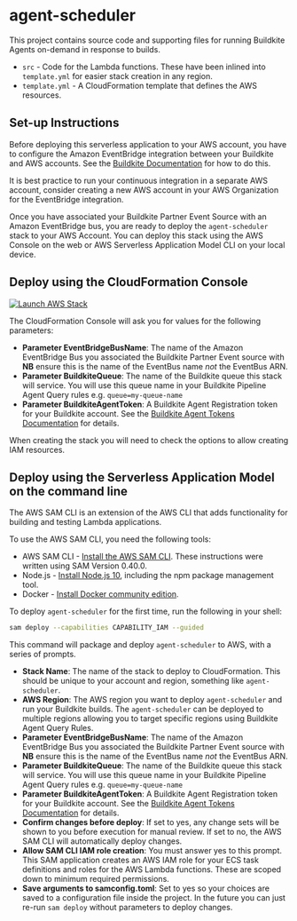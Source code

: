 # agent-scheduler

This project contains source code and supporting files for running Buildkite
Agents on-demand in response to builds.

- `src` - Code for the Lambda functions. These have been inlined into `template.yml` for easier stack creation in any region.
- `template.yml` - A CloudFormation template that defines the AWS resources.

## Set-up Instructions

Before deploying this serverless application to your AWS account, you have to
configure the Amazon EventBridge integration between your Buildkite and AWS
accounts. See the [Buildkite Documentation](https://buildkite.com/docs/integrations/amazon-eventbridge)
for how to do this.

It is best practice to run your continuous integration in a separate AWS
account, consider creating a new AWS account in your AWS Organization for the
EventBridge integration.

Once you have associated your Buildkite Partner Event Source with an Amazon
EventBridge bus, you are ready to deploy the `agent-scheduler` stack to your
AWS Account. You can deploy this stack using the AWS Console on the web or AWS
Serverless Application Model CLI on your local device.

## Deploy using the CloudFormation Console

[![Launch AWS Stack](https://cdn.rawgit.com/buildkite/cloudformation-launch-stack-button-svg/master/launch-stack.svg)](https://console.aws.amazon.com/cloudformation/home#/stacks/new?stackName=agent-scheduler&templateURL=https://buildkite-on-demand-us-east-1.s3.amazonaws.com/agent-scheduler/latest/template.yml)

The CloudFormation Console will ask you for values for the following parameters:

* **Parameter EventBridgeBusName**: The name of the Amazon EventBridge Bus you associated the Buildkite Partner Event source with **NB** ensure this is the name of the EventBus name _not_ the EventBus ARN.
* **Parameter BuildkiteQueue**: The name of the Buildkite queue this stack will service. You will use this
queue name in your Buildkite Pipeline Agent Query rules e.g. `queue=my-queue-name`
* **Parameter BuildkiteAgentToken**: A Buildkite Agent Registration token for your Buildkite account. See
the [Buildkite Agent Tokens Documentation](https://buildkite.com/docs/agent/v3/tokens) for details.

When creating the stack you will need to check the options to allow creating
IAM resources.

## Deploy using the Serverless Application Model on the command line

The AWS SAM CLI is an extension of the AWS CLI that adds functionality for building and testing Lambda applications.

To use the AWS SAM CLI, you need the following tools:

* AWS SAM CLI - [Install the AWS SAM CLI](https://docs.aws.amazon.com/serverless-application-model/latest/developerguide/serverless-sam-cli-install.html). These instructions were written using SAM Version 0.40.0.
* Node.js - [Install Node.js 10](https://nodejs.org/en/), including the npm package management tool.
* Docker - [Install Docker community edition](https://hub.docker.com/search/?type=edition&offering=community).

To deploy `agent-scheduler` for the first time, run the following in your shell:

```bash
sam deploy --capabilities CAPABILITY_IAM --guided
```

This command will package and deploy `agent-scheduler` to AWS, with a series of prompts.

* **Stack Name**: The name of the stack to deploy to CloudFormation. This should be unique to your account and region,
something like `agent-scheduler`.
* **AWS Region**: The AWS region you want to deploy `agent-scheduler` and run your Buildkite builds.
The `agent-scheduler` can be deployed to multiple regions allowing you to target specific regions using Buildkite
Agent Query Rules.
* **Parameter EventBridgeBusName**: The name of the Amazon EventBridge Bus you associated the Buildkite Partner Event source with **NB** ensure this is the name of the EventBus name _not_ the EventBus ARN.
* **Parameter BuildkiteQueue**: The name of the Buildkite queue this stack will service. You will use this
queue name in your Buildkite Pipeline Agent Query rules e.g. `queue=my-queue-name`
* **Parameter BuildkiteAgentToken**: A Buildkite Agent Registration token for your Buildkite account. See
the [Buildkite Agent Tokens Documentation](https://buildkite.com/docs/agent/v3/tokens) for details.
* **Confirm changes before deploy**: If set to yes, any change sets will be shown to you before execution for manual review. If set to no, the AWS SAM CLI will automatically deploy changes.
* **Allow SAM CLI IAM role creation**: You must answer yes to this prompt. This SAM application creates an AWS IAM role for your ECS task definitions and roles for the AWS Lambda functions. These are scoped down to minimum required permissions.
* **Save arguments to samconfig.toml**: Set to yes so your choices are saved to a configuration file inside the project. In the future you can just re-run `sam deploy` without parameters to deploy changes.
